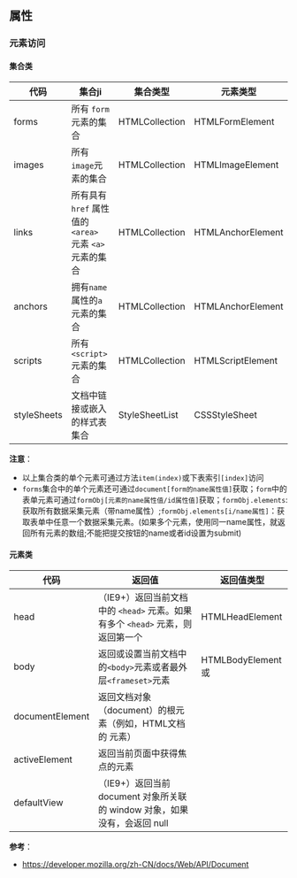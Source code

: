 ## 属性
### 元素访问
#### 集合类
代码 | 集合ji | 集合类型 | 元素类型
--|--|--|--
forms | 所有 `form` 元素的集合 | HTMLCollection | HTMLFormElement
images | 所有`image`元素的集合 | HTMLCollection | HTMLImageElement
links | 所有具有`href` 属性值的 `<area>` 元素 `<a>` 元素的集合 | HTMLCollection | HTMLAnchorElement
anchors|拥有`name`属性的`a`元素的集合 | HTMLCollection | HTMLAnchorElement
scripts| 所有`<script>`元素的集合 | HTMLCollection | HTMLScriptElement
styleSheets | 文档中链接或嵌入的样式表集合 | StyleSheetList |  CSSStyleSheet

**注意**：
- 以上集合类的单个元素可通过方法`item(index)`或下表索引`[index]`访问
- `forms`集合中的单个元素还可通过`document[form的name属性值]`获取；`form`中的表单元素可通过`formObj[元素的name属性值/id属性值]`获取；`formObj.elements`:获取所有数据采集元素（带name属性）;`formObj.elements[i/name属性]`：获取表单中任意一个数据采集元素。(如果多个元素，使用同一name属性，就返回所有元素的数组;不能把提交按钮的name或者id设置为submit)

#### 元素类
代码 | 返回值 | 返回值类型
--|--|--
head | （IE9+）返回当前文档中的 `<head>` 元素。如果有多个 `<head>` 元素，则返回第一个 | HTMLHeadElement
body|返回或设置当前文档中的`<body>`元素或者最外层`<frameset>`元素| HTMLBodyElement或
documentElement | 返回文档对象（document）的根元素（例如，HTML文档的 <html> 元素）|
activeElement | 返回当前页面中获得焦点的元素 | 
defaultView | （IE9+）返回当前 document 对象所关联的 window 对象，如果没有，会返回 null
**参考**：
- https://developer.mozilla.org/zh-CN/docs/Web/API/Document